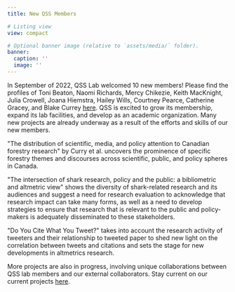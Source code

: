 ```yaml
---
title: New QSS Members

# Listing view
view: compact

# Optional banner image (relative to `assets/media/` folder).
banner:
  caption: ''
  image: ''
---
```


In September of 2022, QSS Lab welcomed 10 new members! Please find the profiles of Toni Beaton, Naomi Richards, Mercy Chikezie, Keith MacKnight, Julia Crowell, Joana Hiemstra, Hailey Wills, Courtney Pearce, Catherine Gracey, and Blake Currey [here](https://www.qsslab.ca/people/). QSS is excited to grow its membership, expand its lab facilities, and develop as an academic organization. Many new projects are already underway as a result of the efforts and skills of our new members. 

"The distribution of scientific, media, and policy attention to Canadian forestry research" by Curry et al. uncovers the prominence of specific forestry themes and discourses across scientific, public, and policy spheres in Canada. 

"The intersection of shark research, policy and the public: a bibliometric and altmetric view" shows the diversity of shark-related research and its audiences and suggest a need for research evaluation to acknowledge that research impact can take many forms, as well as a need to develop strategies to ensure that research that is relevant to the public and policy-makers is adequately disseminated to these stakeholders. 

"Do You Cite What You Tweet?" takes into account the research activity of tweeters and their relationship to tweeted paper to shed new light on the correlation between tweets and citations and sets the stage for new developments in altmetrics research. 

More projects are also in progress, involving unique collaborations between QSS lab members and our external collaborators. Stay current on our current projects [here](https://www.qsslab.ca/project/).
             
